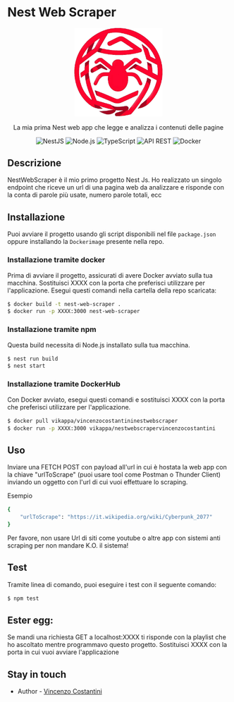 # Nest Web Scraper
<p align="center">
  <img src="./media/webscraperlogo.png" width="200" alt="Nest Logo" />
</p>
  <p align="center">La mia prima Nest web app che legge e analizza i contenuti delle pagine</p>
    <p align="center">

<div align="center" style=" margin-bottom: 20px; gap: 2px;">
  <img src="https://img.shields.io/badge/NestJS-%23E0234E.svg?style=for-the-badge&logo=nestjs&logoColor=white" alt="NestJS" />
  <img src="https://img.shields.io/badge/Node.js-43853D?style=for-the-badge&logo=node.js&logoColor=white" alt="Node.js" />
  <img src="https://img.shields.io/badge/TypeScript-007ACC?style=for-the-badge&logo=typescript&logoColor=white" alt="TypeScript" />
<img src="https://img.shields.io/badge/API-REST-blue?style=for-the-badge" alt="API REST" />
<img src="https://img.shields.io/badge/Docker-%232496ED.svg?style=for-the-badge&logo=docker&logoColor=white" alt="Docker" />
</div>

## Descrizione

<p>NestWebScraper è il mio primo progetto Nest Js. Ho realizzato un singolo endpoint che riceve un url di una pagina web da analizzare e risponde con la conta di parole più usate, numero parole totali, ecc</p>

## Installazione

Puoi avviare il progetto usando gli script disponibili nel file `package.json` oppure installando la `Dockerimage` presente nella repo. 

### Installazione tramite docker

Prima di avviare il progetto, assicurati di avere Docker avviato sulla tua macchina.
Sostituisci XXXX con la porta che preferisci utilizzare per l'applicazione. Esegui questi comandi nella cartella della repo scaricata:
```bash
$ docker build -t nest-web-scraper .
$ docker run -p XXXX:3000 nest-web-scraper
```

### Installazione tramite npm

Questa build necessita di Node.js installato sulla tua macchina.

```bash
$ nest run build
$ nest start
```

### Installazione tramite DockerHub
Con Docker avviato, esegui questi comandi e sostituisci XXXX con la porta che preferisci utilizzare per l'applicazione.
```bash
$ docker pull vikappa/vincenzocostantininestwebscraper
$ docker run -p XXXX:3000 vikappa/nestwebscrapervincenzocostantini
```

## Uso
<p>Inviare una FETCH POST con payload all'url in cui è hostata la web app con la chiave "urlToScrape" (puoi usare tool come Postman o Thunder Client) inviando un oggetto con l'url di cui vuoi effettuare lo scraping.</p>
<p>Esempio</p>

```bash
{
    "urlToScrape": "https://it.wikipedia.org/wiki/Cyberpunk_2077"
}
```
<p>Per favore, non usare Url di siti come youtube o altre app con sistemi anti scraping per non mandare K.O. il sistema!</p>

## Test

Tramite linea di comando, puoi eseguire i test con il seguente comando:
```bash
$ npm test
```

## Ester egg:

<p>Se mandi una richiesta GET a localhost:XXXX ti risponde con la playlist che ho ascoltato mentre programmavo questo progetto. Sostituisci XXXX con la porta in cui vuoi avviare l'applicazione</p>

## Stay in touch

- Author - <a href="https://vincenzocostantinicvnext.vercel.app/" target="_blank">Vincenzo Costantini</a>
